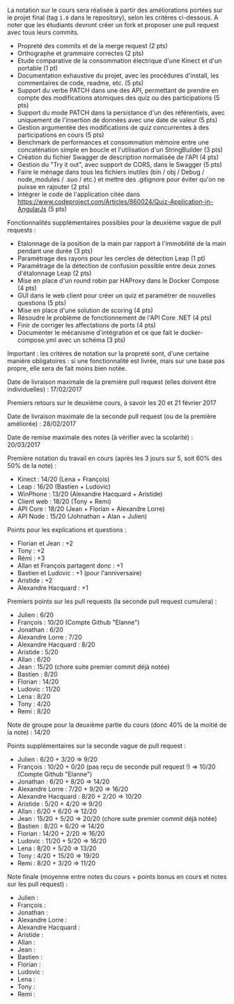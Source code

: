 La notation sur le cours sera réalisée à partir des améliorations portées sur le projet final (tag `1.0` dans le repository), selon les critères ci-dessous. A noter que les étudiants devront créer un fork et proposer une pull request avec tous leurs commits.

- Propreté des commits et de la merge request (2 pts)
- Orthographe et grammaire correctes (2 pts)
- Etude comparative de la consommation électrique d'une Kinect et d'un portable (1 pt)
- Documentation exhaustive du projet, avec les procédures d'install, les commentaires de code, readme, etc. (5 pts)
- Support du verbe PATCH dans une des API, permettant de prendre en compte des modifications atomiques des quiz ou des participations (5 pts)
- Support du mode PATCH dans la persistance d'un des référentiels, avec uniquement de l'insertion de données avec une date de valeur (5 pts)
- Gestion argumentée des modifications de quiz concurrentes à des participations en cours (5 pts)
- Benchmark de performances et consommation mémoire entre une concaténation simple en boucle et l'utilisation d'un StringBuilder (3 pts)
- Création du fichier Swagger de description normalisée de l'API (4 pts)
- Gestion du "Try it out", avec support de CORS, dans le Swagger (5 pts)
- Faire le ménage dans tous les fichiers inutiles (bin / obj / Debug / node_modules / .suo / etc.) et mettre des .gitignore pour éviter qu'on ne puisse en rajouter (2 pts)
- Intégrer le code de l'application citée dans https://www.codeproject.com/Articles/860024/Quiz-Application-in-AngularJs (5 pts)

Fonctionnalités supplémentaires possibles pour la deuxième vague de pull requests :

- Etalonnage de la position de la main par rapport à l'immobilité de la main pendant une durée (3 pts)
- Paramétrage des rayons pour les cercles de détection Leap (1 pt)
- Paramétrage de la détection de confusion possible entre deux zones d'étalonnage Leap (2 pts)
- Mise en place d'un round robin par HAProxy dans le Docker Compose (4 pts)
- GUI dans le web client pour créer un quiz et paramétrer de nouvelles questions (5 pts)
- Mise en place d'une solution de scoring (4 pts)
- Résoudre le problème de fonctionnement de l'API Core .NET (4 pts)
- Finir de corriger les affectations de ports (4 pts)
- Documenter le mécanisme d'intégration et ce que fait le docker-compose.yml avec un schéma (3 pts)

Important : les critères de notation sur la propreté sont, d'une certaine manière obligatoires : si une fonctionnalité est livrée, mais sur une base pas propre, elle sera de fait moins bien notée.

Date de livraison maximale de la première pull request (elles doivent être individuelles) : 17/02/2017

Premiers retours sur le deuxième cours, à savoir les 20 et 21 février 2017

Date de livraison maximale de la seconde pull request (ou de la première améliorée) : 28/02/2017

Date de remise maximale des notes (à vérifier avec la scolarité) : 20/03/2017

Première notation du travail en cours (après les 3 jours sur 5, soit 60% des 50% de la note) :
- Kinect : 14/20 (Lena + François)
- Leap : 16/20 (Bastien + Ludovic)
- WinPhone : 13/20 (Alexandre Hacquard + Aristide)
- Client web : 18/20 (Tony + Remi)
- API Core : 18/20 (Jean + Florian + Alexandre Lorre)
- API Node : 15/20 (Johnathan + Alan + Julien)

Points pour les explications et questions :
- Florian et Jean : +2
- Tony : +2
- Rémi : +3
- Allan et François partagent donc : +1
- Bastien et Ludovic : +1 (pour l'anniversaire)
- Aristide : +2
- Alexandre Hacquard : +1

Premiers points sur les pull requests (la seconde pull request cumulera) :
- Julien : 6/20
- François : 10/20 (Compte Github "Elanne")
- Jonathan : 6/20
- Alexandre Lorre : 7/20
- Alexandre Hacquard : 8/20
- Aristide : 5/20
- Allan : 6/20
- Jean : 15/20 (chore suite premier commit déjà notée)
- Bastien : 8/20
- Florian : 14/20
- Ludovic : 11/20
- Lena : 8/20
- Tony : 4/20
- Remi : 8/20

Note de groupe pour la deuxième partie du cours (donc 40% de la moitié de la note) : 14/20

Points supplémentaires sur la seconde vague de pull request :
- Julien : 6/20 + 3/20 => 9/20
- François : 10/20 + 0/20 (pas reçu de seconde pull request !) => 10/20 (Compte Github "Elanne")
- Jonathan : 6/20 + 8/20 => 14/20
- Alexandre Lorre : 7/20 + 9/20 => 16/20
- Alexandre Hacquard : 8/20 + 2/20 => 10/20
- Aristide : 5/20 + 4/20 => 9/20
- Allan : 6/20 + 6/20 => 12/20
- Jean : 15/20 + 5/20 => 20/20 (chore suite premier commit déjà notée)
- Bastien : 8/20 + 6/20 => 14/20
- Florian : 14/20 + 2/20 => 16/20
- Ludovic : 11/20 + 5/20 => 16/20
- Lena : 8/20 + 5/20 => 13/20
- Tony : 4/20 + 15/20 => 19/20
- Remi : 8/20 + 3/20 => 11/20

Note finale (moyenne entre notes du cours + points bonus en cours et notes sur les pull request) :
- Julien : 
- François : 
- Jonathan : 
- Alexandre Lorre : 
- Alexandre Hacquard : 
- Aristide : 
- Allan : 
- Jean : 
- Bastien : 
- Florian : 
- Ludovic : 
- Lena : 
- Tony : 
- Remi : 
